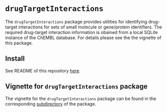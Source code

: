 # `drugTargetInteractions`

The `drugTargetInteractions` package provides utilities for identifying
drug-target interactions for sets of small molecule or gene/protein
identifiers. The required drug-target interaction information is obained from 
a local SQLite instance of the ChEMBL database. For details please see the
the vignette of this package.

## Install

See README of this repository [here](https://github.com/longevity-consortium/LC_Chemoinformatics).

## Vignette for `drugTargetInteractions` package

The vignette for the `drugTargetInteractions` package can be found in the 
corresponding [subdirectory](https://github.com/longevity-consortium/LC_Chemoinformatics/tree/master/Rpackages/drugTargetInteractions/vignettes) of the package.
